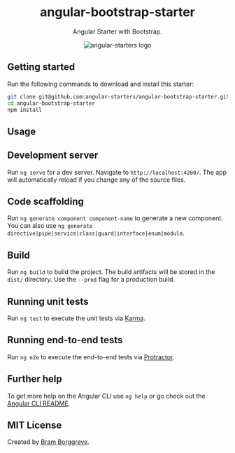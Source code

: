 <div align="center">
  <h1>angular-bootstrap-starter</h1>
  <p>Angular Starter with Bootstrap.</p>
  <img src="https://github.com/angular-starters.png" title="angular-starters" alt="angular-starters logo">
</div>

## Getting started

Run the following commands to download and install this starter:

```bash
git clone git@github.com:angular-starters/angular-bootstrap-starter.git
cd angular-bootstrap-starter
npm install
```

## Usage

## Development server

Run `ng serve` for a dev server. Navigate to `http://localhost:4200/`. The app will automatically reload if you change any of the source files.

## Code scaffolding

Run `ng generate component component-name` to generate a new component. You can also use `ng generate directive|pipe|service|class|guard|interface|enum|module`.

## Build

Run `ng build` to build the project. The build artifacts will be stored in the `dist/` directory. Use the `--prod` flag for a production build.

## Running unit tests

Run `ng test` to execute the unit tests via [Karma](https://karma-runner.github.io).

## Running end-to-end tests

Run `ng e2e` to execute the end-to-end tests via [Protractor](http://www.protractortest.org/).

## Further help

To get more help on the Angular CLI use `ng help` or go check out the [Angular CLI README](https://github.com/angular/angular-cli/blob/master/README.md).

## MIT License

Created by [Bram Borggreve](https://github.com/beeman).
